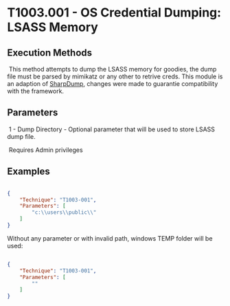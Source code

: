 # T1003.001 - OS Credential Dumping: LSASS Memory

## Execution Methods

​	This method attempts to dump the LSASS memory for goodies, the dump file must be parsed by mimikatz or any other to retrive creds. This module is an adaption of [SharpDump](https://github.com/GhostPack/SharpDump), changes were made to guarantie compatibility with the framework.

## Parameters

​	1 - Dump Directory - Optional parameter that will be used to store LSASS dump file.

​	Requires Admin privileges

## Examples

```json

{
    "Technique": "T1003-001",
    "Parameters": [
    	"c:\\users\\public\\"
    ]
}

```



Without any parameter or with invalid path, windows TEMP folder will be used:

```json

{
    "Technique": "T1003-001",
    "Parameters": [
    	""
    ]
}

```

